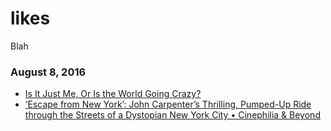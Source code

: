 # likes
Blah

### August 8, 2016
- [Is It Just Me, Or Is the World Going Crazy?](https://markmanson.net/crazy-world) 
- [‘Escape from New York’: John Carpenter’s Thrilling, Pumped-Up Ride through the Streets of a Dystopian New York City • Cinephilia & Beyond](http://www.cinephiliabeyond.org/escape-new-york-john-carpenters-thrilling-pumped-ride-streets-dystopian-new-york-city/) 
